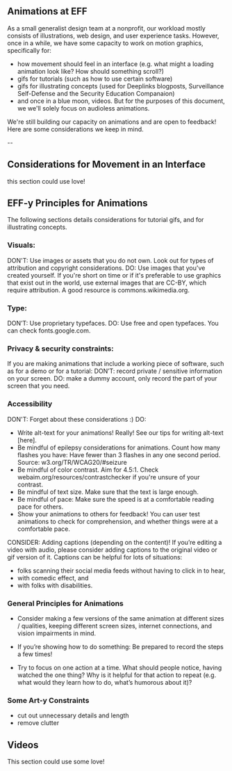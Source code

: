 ## Animations at EFF

As a small generalist design team at a nonprofit, our workload mostly consists of illustrations, web design, and user experience tasks. However, once in a while, we have some capacity to work on motion graphics, specifically for:

+ how movement should feel in an interface (e.g. what might a loading animation look like? How should something scroll?)
+ gifs for tutorials (such as how to use certain software)
+ gifs for illustrating concepts (used for Deeplinks blogposts, Surveillance Self-Defense and the Security Education Companaion)
+ and once in a blue moon, videos. But for the purposes of this document, we we'll solely focus on audioless animations.

We're still building our capacity on animations and are open to feedback!
Here are some considerations we keep in mind.

--

## Considerations for Movement in an Interface
this section could use love!

## EFF-y Principles for Animations 
The following sections details considerations for tutorial gifs, and for illustrating concepts. 

### **Visuals:** 
DON'T: Use images or assets that you do not own. Look out for types of attribution and copyright considerations.
DO: Use images that you've created yourself. If you're short on time or if it's preferable to use graphics that exist out in the world, use external images that are CC-BY, which require attribution. A good resource is commons.wikimedia.org.

### **Type:** 
DON’T: Use proprietary typefaces.
DO: Use free and open typefaces. You can check fonts.google.com.

### **Privacy & security constraints:** 
If you are making animations that include a working piece of software, such as for a demo or for a tutorial:
DON’T: record private / sensitive information on your screen.
DO: make a dummy account, only record the part of your screen that you need.

### **Accessibility** 
DON'T: Forget about these considerations :)
DO:
+ Write alt-text for your animations! Really! See our tips for writing alt-text [here]. 
+ Be mindful of epilepsy considerations for animations. Count how many flashes you have: Have fewer than 3 flashes in any one second period. Source: w3.org/TR/WCAG20/#seizure
+ Be mindful of color contrast. Aim for 4.5:1. Check webaim.org/resources/contrastchecker if you're unsure of your contrast.
+ Be mindful of text size. Make sure that the text is large enough.
+ Be mindful of pace: Make sure the speed is at a comfortable reading pace for others.
+ Show your animations to others for feedback! You can user test animations to check for comprehension, and whether things were at a comfortable pace.

CONSIDER: Adding captions (depending on the content)!
If you’re editing a video with audio, please consider adding captions to the original video or gif version of it. Captions can be helpful for lots of situations:
+ folks scanning their social media feeds without having to click in to hear, 
+ with comedic effect, and 
+ with folks with disabilities.

### General Principles for Animations
+ Consider making a few versions of the same animation at different sizes / qualities, keeping different screen sizes, internet connections, and vision impairments in mind.

+ If you’re showing how to do something: Be prepared to record the steps a few times! 

+ Try to focus on one action at a time. What should people notice, having watched the one thing? Why is it helpful for that action to repeat (e.g. what would they learn how to do, what’s humorous about it)?

### Some Art-y Constraints
+ cut out unnecessary details and length
+ remove clutter


## Videos
This section could use some love!
